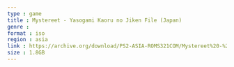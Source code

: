 ```yaml
---
type : game
title : Mystereet - Yasogami Kaoru no Jiken File (Japan)
genre : 
format : iso
region : asia
link : https://archive.org/download/PS2-ASIA-ROMS321COM/Mystereet%20-%20Yasogami%20Kaoru%20no%20Jiken%20File%20%28Japan%29.7z
size : 1.8GB
---
```

